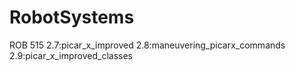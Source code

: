 # RobotSystems
ROB 515 
2.7:picar_x_improved
2.8:maneuvering_picarx_commands
2.9:picar_x_improved_classes
